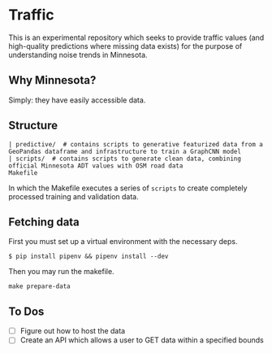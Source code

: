# Traffic

This is an experimental repository which seeks to provide traffic values (and high-quality predictions where missing data exists) for the purpose of understanding noise trends in Minnesota.

## Why Minnesota?

Simply: they have easily accessible data.

## Structure
```
| predictive/  # contains scripts to generative featurized data from a GeoPandas dataframe and infrastructure to train a GraphCNN model
| scripts/  # contains scripts to generate clean data, combining official Minnesota ADT values with OSM road data
Makefile
```

In which the Makefile executes a series of `scripts` to create completely processed training and validation data.

## Fetching data 
First you must set up a virtual environment with the necessary deps.
```shell script
$ pip install pipenv && pipenv install --dev
```
Then you may run the makefile.
```shell script
make prepare-data
```

## To Dos
- [ ] Figure out how to host the data 
- [ ] Create an API which allows a user to GET data within a specified bounds
